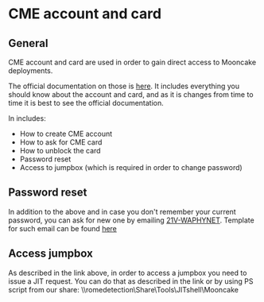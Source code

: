 # CME account and card

## General

CME account and card are used in order to gain direct access to Mooncake deployments.

The official documentation on those is [here](https://dev.azure.com/msazure/One/_wiki/wikis/One.wiki/8656/Mooncake-Only-Guidance).
It includes everything you should know about the account and card, and as it is changes from time to time it is best to see the official documentation.

In includes:
- How to create CME account
- How to ask for CME card
- How to unblock the card
- Password reset
- Access to jumpbox (which is required in order to change password)

## Password reset

In addition to the above and in case you don't remember your current password, you can ask for new one by emailing [21V-WAPHYNET](mailto:21V-WAPHYNET@oe.21vianet.com). Template for such email can be found [here](./.attachments/CMEAccountPasswordResetRequestEmailTemplate.msg)

## Access jumpbox

As described in the link above, in order to access a jumpbox you need to issue a JIT request.
You can do that as described in the link or by using PS script from our share: \\\romedetection\Share\Tools\JITshell\Mooncake
